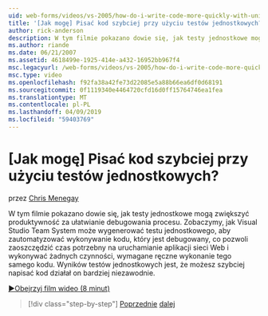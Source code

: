 ```yaml
---
uid: web-forms/videos/vs-2005/how-do-i-write-code-more-quickly-with-unit-tests
title: '[Jak mogę] Pisać kod szybciej przy użyciu testów jednostkowych? | Microsoft Docs'
author: rick-anderson
description: W tym filmie pokazano dowie się, jak testy jednostkowe mogą zwiększyć produktywność za ułatwianie debugowania procesu. Zobaczymy, jak Visual Studio Team System może wygenerować U....
ms.author: riande
ms.date: 06/21/2007
ms.assetid: 4618499e-1925-414e-a432-16952bb967f4
msc.legacyurl: /web-forms/videos/vs-2005/how-do-i-write-code-more-quickly-with-unit-tests
msc.type: video
ms.openlocfilehash: f92fa38a42fe73d22085e5a88b66ea6df0d68191
ms.sourcegitcommit: 0f1119340e4464720cfd16d0ff15764746ea1fea
ms.translationtype: MT
ms.contentlocale: pl-PL
ms.lasthandoff: 04/09/2019
ms.locfileid: "59403769"
---
```

# <a name="how-do-i-write-code-more-quickly-with-unit-tests"></a>[Jak mogę] Pisać kod szybciej przy użyciu testów jednostkowych?

przez [Chris Menegay](https://twitter.com/CMenegay)

W tym filmie pokazano dowie się, jak testy jednostkowe mogą zwiększyć produktywność za ułatwianie debugowania procesu. Zobaczymy, jak Visual Studio Team System może wygenerować testu jednostkowego, aby zautomatyzować wykonywanie kodu, który jest debugowany, co pozwoli zaoszczędzić czas potrzebny na uruchamianie aplikacji sieci Web i wykonywać żadnych czynności, wymagane ręczne wykonanie tego samego kodu. Wyników testów jednostkowych jest, że możesz szybciej napisać kod działał on bardziej niezawodnie.

[&#9654;Obejrzyj film wideo (8 minut)](https://channel9.msdn.com/Blogs/ASP-NET-Site-Videos/how-do-i-write-code-more-quickly-with-unit-tests)

> [!div class="step-by-step"]
> [Poprzednie](how-do-i-create-my-own-bug-work-item.md)
> [dalej](how-do-i-practice-test-driven-development.md)
